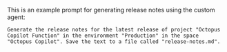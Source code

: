 This is an example prompt for generating release notes using the custom agent:

```
Generate the release notes for the latest release of project "Octopus Copilot Function" in the environment "Production" in the space "Octopus Copilot". Save the text to a file called "release-notes.md".
```
